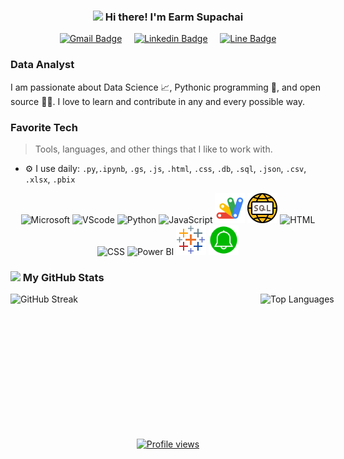 <!-- Heading -->
<h3 align="center"><img src = "https://raw.githubusercontent.com/MartinHeinz/MartinHeinz/master/wave.gif" width = 30px> Hi there! I'm Earm Supachai</h3>


<!-- contact -->
<div align="center">
<p align="center">
    <a href="mailto:supachairatchakoo@gmail.com" target="_blank">
        <img src="https://img.shields.io/badge/-supachairatchakoo@gmail.com-c14438?style=flat&logo=Gmail&logoColor=white" alt="Gmail Badge"></a>
    &nbsp;&nbsp;&nbsp; <!-- เพิ่มระยะห่างระหว่างลิงก์ -->
    <a href="https://www.linkedin.com/in/supachai-ratchakoo-7b969a2a3?utm_source=share&utm_campaign=share_via&utm_content=profile&utm_medium=android_app" target="_blank">
        <img src="https://img.shields.io/badge/-SUPACHAI%20RATCHAKOO-0072b1?style=flat&logo=Linkedin&logoColor=white" alt="Linkedin Badge"></a>
    &nbsp;&nbsp;&nbsp; <!-- เพิ่มระยะห่างระหว่างลิงก์ -->
    <a href="https://line.me/ti/p/mFk6933tmb" target="_blank">
        <img src="https://img.shields.io/badge/earmearm-00C300?style=lat&logo=line&logoColor=white" alt="Line Badge"></a>
</p>
</div>


### Data Analyst
I am passionate about Data Science 📈, Pythonic programming 🐍, and open source 👩‍💻. I love to learn and contribute in any and every possible way.


<!-- Skill Views -->
### Favorite Tech
 <div>

> Tools, languages, and other things that I like to work with.
- ⚙️ I use daily: `.py`,`.ipynb`, `.gs`, `.js`, `.html`, `.css`, `.db`, `.sql`, `.json`, `.csv`, `.xlsx`, `.pbix`
</div>

<!-- Skill Table -->
<div>
    <p align="center">
        <img src="https://img.icons8.com/color/48/000000/microsoft.png" width="48" height="48" alt="Microsoft" />
        <img src="https://img.icons8.com/color/48/000000/visual-studio-code-2019.png" width="48" height="48" alt="VScode" />
        <img src="https://img.icons8.com/color/48/000000/python.png" width="48" height="48" alt="Python" />
        <img src="https://img.icons8.com/color/48/000000/javascript.png" width="48" height="48" alt="JavaScript" />
        <img src="Google_Apps_Script.png" width="48" height="48" alt="Appscript" />
        <img src="SQL.png" width="48" height="48" alt="SQL" />
        <img src="https://img.icons8.com/color/48/000000/html-5.png" width="48" height="48" alt="HTML" />
        <img src="https://img.icons8.com/color/48/000000/css3.png" width="48" height="48" alt="CSS" />
        <img src="https://img.icons8.com/color/48/000000/power-bi.png" width="48" height="48" alt="Power BI" />
        <img src="Tableau.png" width="48" height="48" alt="Tableau" />
        <img src="Line_notify.png" width="48" height="48" alt="Line" />
    </p>
</div>

  
<!-- My GitHub -->
### <img src="https://i.pinimg.com/originals/65/c4/f4/65c4f452571be1261e9c623f7da488ac.gif" width="18px"> My GitHub Stats 

<div style="display: flex;">
    <img src="https://github-readme-streak-stats.herokuapp.com?user=su-pa-chai&theme=dark&hide_border=true&border_radius=14" alt="GitHub Streak"   width="400px" height="192px"/>
    <img src="https://github-readme-stats.vercel.app/api/top-langs/?username=su-pa-chai&layout=compact&theme=dark&hide_border=true&border_radius=8" alt="Top Languages"  width="400px" height="192px"/>
</div>


<!-- Profile Views -->

<div align="center" style="margin: 40px;">
  <a href="https://github.com/su-pa-chai/">
    <img width="123px" src="https://komarev.com/ghpvc/?username=su-pa-chai&label=Profile%20views&color=DE002D&style=flat" alt="Profile views" />
  </a>
</div>

<!-- THE END -->



<!--
**su-pa-chai/su-pa-chai** is a ✨ _special_ ✨ repository because its `README.md` (this file) appears on your GitHub profile.

Here are some ideas to get you started:

- 🔭 I’m currently working on ...
- 🌱 I’m currently learning ...
- 👯 I’m looking to collaborate on ...
- 🤔 I’m looking for help with ...
- 💬 Ask me about ...
- 📫 How to reach me: ...
- 😄 Pronouns: ...
- ⚡ Fun fact: ...
-->
